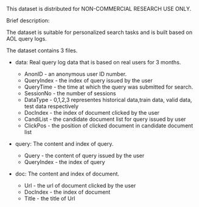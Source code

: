This dataset is distributed for NON-COMMERCIAL RESEARCH USE ONLY. 

Brief description:

The dataset is suitable for personalized search tasks and is built based on AOL query logs.

The dataset contains 3 files.
- data:  Real query log data that is based on real users for 3 months.
    - AnonID - an anonymous user ID number.
    - QueryIndex  - the index of  query issued by the user
    - QueryTime - the time at which the query was submitted for search.
    - SessionNo - the number of sessions
    - DataType - 0,1,2,3 representes historical data,train data, valid data, test data respectively
    - DocIndex - the index of document clicked by the user
    - CandiList - the candidate document list for query issued by user 
    - ClickPos - the position of clicked document in candidate document list

- query: The content and index of query.
   - Query - the content of query issued by the user
   - QueryIndex - the index of query

- doc: The content and index of document.
   - Url - the url of document clicked by the user
   - DocIndex - the index of document
   - Title - the title of Url

